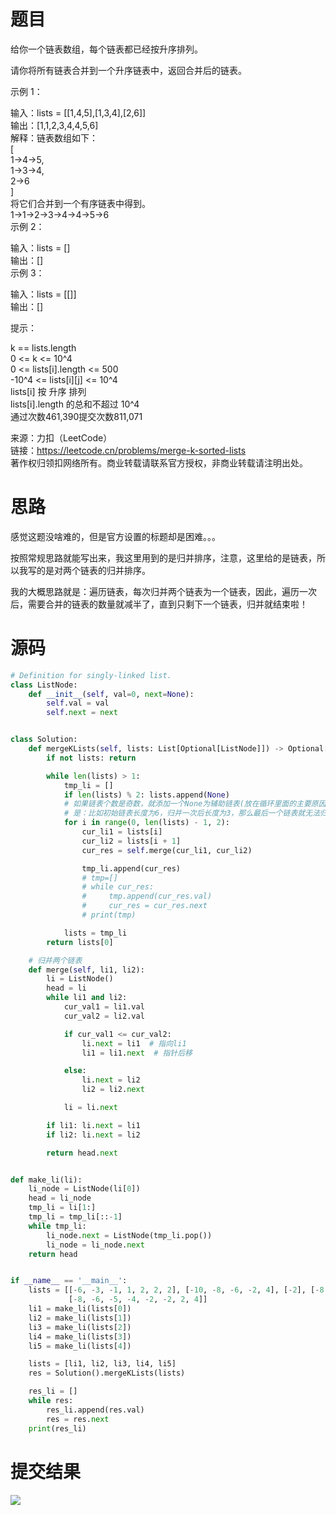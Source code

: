 
<BlogInfo id="1336" title="leetcode之合并K个升序链表" author="白日梦想猿" pv=0 read_times=0 pre_cost_time="101" category="leetcode100题" tag_list="['leetcode', '              归并排序']" create_time="2022.05.09 20:45:18.533457" update_time="2022.05.09 20:45:18" />

# 题目

给你一个链表数组，每个链表都已经按升序排列。

请你将所有链表合并到一个升序链表中，返回合并后的链表。



示例 1：

输入：lists = [[1,4,5],[1,3,4],[2,6]]  
输出：[1,1,2,3,4,4,5,6]  
解释：链表数组如下：  
[  
  1->4->5,  
  1->3->4,  
  2->6  
]  
将它们合并到一个有序链表中得到。  
1->1->2->3->4->4->5->6  
示例 2：

输入：lists = []  
输出：[]  
示例 3：

输入：lists = [[]]  
输出：[]  


提示：

k == lists.length  
0 <= k <= 10^4  
0 <= lists[i].length <= 500  
-10^4 <= lists[i][j] <= 10^4  
lists[i] 按 升序 排列  
lists[i].length 的总和不超过 10^4  
通过次数461,390提交次数811,071

来源：力扣（LeetCode）  
链接：https://leetcode.cn/problems/merge-k-sorted-lists  
著作权归领扣网络所有。商业转载请联系官方授权，非商业转载请注明出处。

# 思路

感觉这题没啥难的，但是官方设置的标题却是困难。。。

按照常规思路就能写出来，我这里用到的是归并排序，注意，这里给的是链表，所以我写的是对两个链表的归并排序。

我的大概思路就是：遍历链表，每次归并两个链表为一个链表，因此，遍历一次后，需要合并的链表的数量就减半了，直到只剩下一个链表，归并就结束啦！

# 源码


```python
# Definition for singly-linked list.
class ListNode:
    def __init__(self, val=0, next=None):
        self.val = val
        self.next = next


class Solution:
    def mergeKLists(self, lists: List[Optional[ListNode]]) -> Optional[ListNode]:
        if not lists: return

        while len(lists) > 1:
            tmp_li = []
            if len(lists) % 2: lists.append(None)
            # 如果链表个数是奇数，就添加一个None为辅助链表(放在循环里面的主要原因
            # 是：比如初始链表长度为6，归并一次后长度为3，那么最后一个链表就无法归并)
            for i in range(0, len(lists) - 1, 2):
                cur_li1 = lists[i]
                cur_li2 = lists[i + 1]
                cur_res = self.merge(cur_li1, cur_li2)

                tmp_li.append(cur_res)
                # tmp=[]
                # while cur_res:
                #     tmp.append(cur_res.val)
                #     cur_res = cur_res.next
                # print(tmp)

            lists = tmp_li
        return lists[0]

    # 归并两个链表
    def merge(self, li1, li2):
        li = ListNode()
        head = li
        while li1 and li2:
            cur_val1 = li1.val
            cur_val2 = li2.val

            if cur_val1 <= cur_val2:
                li.next = li1  # 指向li1
                li1 = li1.next  # 指针后移

            else:
                li.next = li2
                li2 = li2.next

            li = li.next

        if li1: li.next = li1
        if li2: li.next = li2

        return head.next


def make_li(li):
    li_node = ListNode(li[0])
    head = li_node
    tmp_li = li[1:]
    tmp_li = tmp_li[::-1]
    while tmp_li:
        li_node.next = ListNode(tmp_li.pop())
        li_node = li_node.next
    return head


if __name__ == '__main__':
    lists = [[-6, -3, -1, 1, 2, 2, 2], [-10, -8, -6, -2, 4], [-2], [-8, -4, -3, -3, -2, -1, 1, 2, 3],
             [-8, -6, -5, -4, -2, -2, 2, 4]]
    li1 = make_li(lists[0])
    li2 = make_li(lists[1])
    li3 = make_li(lists[2])
    li4 = make_li(lists[3])
    li5 = make_li(lists[4])

    lists = [li1, li2, li3, li4, li5]
    res = Solution().mergeKLists(lists)

    res_li = []
    while res:
        res_li.append(res.val)
        res = res.next
    print(res_li)
```


# 提交结果

![](http://www.lll.plus/media/image/2022/05/09/image-20220509204514-4.png)






